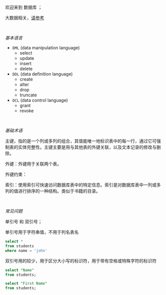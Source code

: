 
欢迎来到 数据库 ；

大数据相关，[请参考](应用/大数据/)

</br>

_基本语言_

- `DML`  (data manipulation language)
  - select
  - update
  - insert
  - delete
- `DDL`  (data definition language)
  - create
  - alter
  - drop
  - truncate
- `DCL`  (data control language)
  - grant
  - revoke


</br>

_基础术语_

主键，指的是一个列或多列的组合，其值能唯一地标识表中的每一行，通过它可强制表的实体完整性。主键主要是用与其他表的外键关联，以及文本记录的修改与删除。

外键：外键用于关联两个表。

外键约束：

索引：使用索引可快速访问数据库表中的特定信息。索引是对数据库表中一列或多列的值进行排序的一种结构。类似于书籍的目录。


</br>

_常见问题_

单引号 和 双引号；

单引号用于字符串值，不用于列名表名
```sql
select *
from students
where name = 'john'
```

双引号用的较少，用于区分大小写的标识符，用于带有空格或特殊字符的标识符
```sql
select "Name"
from students;

select "First Name"
from students;
```




